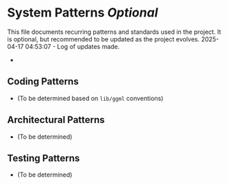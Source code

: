 # System Patterns *Optional*

This file documents recurring patterns and standards used in the project.
It is optional, but recommended to be updated as the project evolves.
2025-04-17 04:53:07 - Log of updates made.

*

## Coding Patterns

*   (To be determined based on `lib/ggml` conventions)

## Architectural Patterns

*   (To be determined)

## Testing Patterns

*   (To be determined)